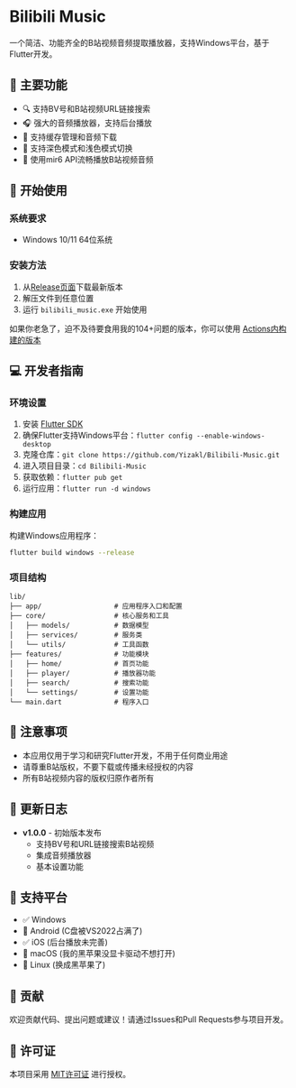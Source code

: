 # Bilibili Music

一个简洁、功能齐全的B站视频音频提取播放器，支持Windows平台，基于Flutter开发。

## 🎵 主要功能

- 🔍 支持BV号和B站视频URL链接搜索
- 🎧 强大的音频播放器，支持后台播放
- 💾 支持缓存管理和音频下载
- 🌙 支持深色模式和浅色模式切换
- 🔄 使用mir6 API流畅播放B站视频音频


## 🚀 开始使用

### 系统要求

- Windows 10/11 64位系统

### 安装方法

1. 从[Release页面](https://github.com/Yizakl/Bilibili-Music/releases)下载最新版本
2. 解压文件到任意位置
3. 运行 `bilibili_music.exe` 开始使用

如果你老急了，迫不及待要食用我的104+问题的版本，你可以使用 [Actions内构建的版本](https://github.com/Yizakl/Bilibili-Music/actions)

## 💻 开发者指南

### 环境设置

1. 安装 [Flutter SDK](https://flutter.dev/docs/get-started/install)
2. 确保Flutter支持Windows平台：`flutter config --enable-windows-desktop`
3. 克隆仓库：`git clone https://github.com/Yizakl/Bilibili-Music.git`
4. 进入项目目录：`cd Bilibili-Music`
5. 获取依赖：`flutter pub get`
6. 运行应用：`flutter run -d windows`

### 构建应用

构建Windows应用程序：

```bash
flutter build windows --release
```

### 项目结构

```
lib/
├── app/                  # 应用程序入口和配置
├── core/                 # 核心服务和工具
│   ├── models/           # 数据模型
│   ├── services/         # 服务类 
│   └── utils/            # 工具函数
├── features/             # 功能模块
│   ├── home/             # 首页功能
│   ├── player/           # 播放器功能
│   ├── search/           # 搜索功能
│   └── settings/         # 设置功能
└── main.dart             # 程序入口
```

## 📝 注意事项

- 本应用仅用于学习和研究Flutter开发，不用于任何商业用途
- 请尊重B站版权，不要下载或传播未经授权的内容
- 所有B站视频内容的版权归原作者所有

## 🔄 更新日志

- **v1.0.0** - 初始版本发布
  - 支持BV号和URL链接搜索B站视频
  - 集成音频播放器
  - 基本设置功能

## 📱 支持平台

- ✅ Windows
- 🚧 Android (C盘被VS2022占满了)
- ✅ iOS (后台播放未完善)
- 🚧 macOS (我的黑苹果没显卡驱动不想打开)
- 🚧 Linux (换成黑苹果了)

## 🤝 贡献

欢迎贡献代码、提出问题或建议！请通过Issues和Pull Requests参与项目开发。

## 📄 许可证

本项目采用 [MIT许可证](LICENSE) 进行授权。
